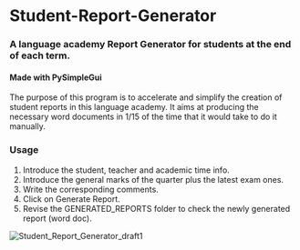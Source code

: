 # Student-Report-Generator
### A language academy Report Generator for students at the end of each term.
#### Made with PySimpleGui

The purpose of this program is to accelerate and simplify the creation of student reports in this language academy. It aims at producing the necessary word documents in 1/15 of the time that it would take to do it manually.

### Usage
1. Introduce the student, teacher and academic time info.
2. Introduce the general marks of the quarter plus the latest exam ones.
3. Write the corresponding comments.
4. Click on Generate Report.
5. Revise the GENERATED_REPORTS folder to check the newly generated report (word doc).

![Student_Report_Generator_draft1](https://user-images.githubusercontent.com/77191089/220954568-34ede920-31a8-46a3-9932-0850d3681fff.gif)
